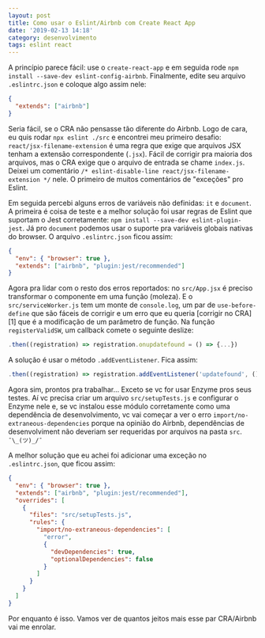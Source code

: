 ```yaml
---
layout: post
title: Como usar o Eslint/Airbnb com Create React App
date: '2019-02-13 14:18'
category: desenvolvimento
tags: eslint react
---
```


A princípio parece fácil: use o `create-react-app` e em seguida rode
`npm install --save-dev eslint-config-airbnb`. Finalmente, edite seu arquivo
`.eslintrc.json` e coloque algo assim nele:

```json
{
  "extends": ["airbnb"]
}
```

Seria fácil, se o CRA não pensasse tão diferente do Airbnb. Logo de cara, eu
quis rodar `npx eslint ./src` e encontrei meu primeiro desafio:
`react/jsx-filename-extension` é uma regra que exige que arquivos JSX tenham a
extensão correspondente (`.jsx`). Fácil de corrigir pra maioria dos arquivos,
mas o CRA exige que o arquivo de entrada se chame `index.js`. Deixei um
comentário `/* eslint-disable-line react/jsx-filename-extension */` nele.
O primeiro de muitos comentários de "exceções" pro Eslint.

Em seguida percebi alguns erros de variáveis não definidas: `it` e `document`.
A primeira é coisa de teste e a melhor solução foi usar regras de Eslint que
suportam o Jest corretamente: `npm install --save-dev eslint-plugin-jest`. Já
pro `document` podemos usar o suporte pra variáveis globais nativas do browser.
O arquivo `.eslintrc.json` ficou assim:

```json
{
  "env": { "browser": true },
  "extends": ["airbnb", "plugin:jest/recommended"]
}
```

Agora pra lidar com o resto dos erros reportados: no `src/App.jsx` é preciso
transformar o componente em uma função (moleza). E o `src/serviceWorker.js` tem
um monte de `console.log`, um par de `use-before-define` que são fáceis de
corrigir e um erro que eu queria [corrigir no CRA][1] que é a modificação de um
parâmetro de função. Na função `registerValidSW`, um callback comete o seguinte
deslize:

```js
.then((registration) => registration.onupdatefound = () => {...})
```   

A solução é usar o método `.addEventListener`. Fica assim:

```js
.then((registration) => registration.addEventListener('updatefound', () => {...}))
```   

Agora sim, prontos pra trabalhar... Exceto se vc for usar Enzyme pros seus
testes. Aí vc precisa criar um arquivo `src/setupTests.js` e configurar o Enzyme
nele e, se vc instalou esse módulo corretamente como uma dependência de
desenvolvimento, vc vai começar a ver o erro `import/no-extraneous-dependencies`
porque na opinião do Airbnb, dependências de desenvolviment não deveriam ser
requeridas por arquivos na pasta `src`. `¯\_(ツ)_/¯`

A melhor solução que eu achei foi adicionar uma exceção no `.eslintrc.json`, que
ficou assim:


```json
{
  "env": { "browser": true },
  "extends": ["airbnb", "plugin:jest/recommended"],
  "overrides": [
    {
      "files": "src/setupTests.js",
      "rules": {
        "import/no-extraneous-dependencies": [
          "error",
          {
            "devDependencies": true,
            "optionalDependencies": false
          }
        ]
      }
    }
  ]
}
```
Por enquanto é isso. Vamos ver de quantos jeitos mais esse par CRA/Airbnb vai
me enrolar.
